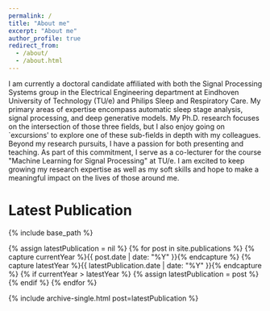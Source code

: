 ```yaml
---
permalink: /
title: "About me"
excerpt: "About me"
author_profile: true
redirect_from: 
  - /about/
  - /about.html
---
```


I am currently a doctoral candidate affiliated with both the Signal Processing Systems group in the Electrical Engineering department at Eindhoven University of Technology (TU/e) and Philips Sleep and Respiratory Care. My primary areas of expertise encompass automatic sleep stage analysis, signal processing, and deep generative models. My Ph.D. research focuses on the intersection of those three fields, but I also enjoy going on `excursions' to explore one of these sub-fields in depth with my colleagues. Beyond my research pursuits, I have a passion for both presenting and teaching. As part of this commitment, I serve as a co-lecturer for the course "Machine Learning for Signal Processing" at TU/e. I am excited to keep growing my research expertise as well as my soft skills and hope to make a meaningful impact on the lives of those around me.

Latest Publication
==================
{% include base_path %}

{% assign latestPublication = nil %}
{% for post in site.publications %}
  {% capture currentYear %}{{ post.date | date: "%Y" }}{% endcapture %}
  {% capture latestYear %}{{ latestPublication.date | date: "%Y" }}{% endcapture %}
  {% if currentYear > latestYear %}
    {% assign latestPublication = post %}
  {% endif %}
{% endfor %}

{% include archive-single.html post=latestPublication %}